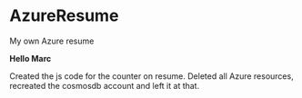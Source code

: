 # AzureResume
My own Azure resume

<b>Hello Marc</b>

Created the js code for the counter on resume. Deleted all Azure resources, recreated the cosmosdb account and left it at that.
